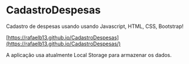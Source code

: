# CadastroDespesas
Cadastro de despesas usando usando Javascript, HTML, CSS, Bootstrap!

[https://rafaelb13.github.io/CadastroDespesas](https://rafaelb13.github.io/CadastroDespesas/)

A aplicação usa atualmente Local Storage para armazenar os dados.

